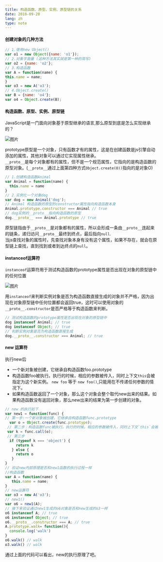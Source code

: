 ```yaml
---
title: 构造函数、原型、实例、原型链的关系
date: 2018-09-28
lang: zh
type: note
---
```

#### 创建对象的几种方法
```js
// 1.使用new Object()
var o1 = new Object({name: 'o1'});
// 2.对象字面量 (这种方法其实就是第一种的简写)
var o2 = {name: 'o2'};
// 3.构造函数
var A = function(name) {
this.name = name;
}
var o3 = new A('o3');
// 4.Object.create()
var B = {name: 'o4'};
var o4 = Object.create(B);
```

#### 构造函数、原型、实例、原型链

JavaScript是一门面向对象基于原型继承的语言,那么原型到底是怎么实现继承的？

![图片](https://static.ajiu9.cn/images/20240311231356CGtgQw.png)

prototype原型是一个对象，只有函数才有的属性，这是在创建函数是js引擎自动添加的属性，其他对象可以通过它实现属性继承。  
`__proto__`是每个对象都有的属性，但不是一个规范属性，它指向的是构造函数的原型对象。(`__proto__`通过上面第四种方式`Object.create(O))`指向的是对象O)  

```js
// 1.创建构造函数Animal
var Animal = function(name) {    
  this.name = name
}
// 2.实例化一个对象dog
var dog = new Animal('dog');
// Animal 构造函数的原型的constructor属性指向构造函数本身
Animal.prototype.constructor === Animal // true
// dog实例的__proto__指向构造函数的原型
dog.__proto__ === Animal.prototype // true
```

原型链指由于`__proto__`是对象都有的属性，所以会形成一条由`__proto__`连起来的链条，递归访问`__proto__`最终到终点，最后指向`null`.  
当js查找对象的属性时，先查找对象本身有没有这个属性，如果不存在，就会在原型链上查找，直到找到或者到达终点的`null`。

#### instanceof运算符

`instanceof`运算符用于测试构造函数的prototype属性是否出现在对象的原型链中的任何位置

![图片](https://static.ajiu9.cn/images/20240311231424c991rT.png)

用`instanceof`来判断实例对象是否为构造函数直接生成的对象并不严格，因为出现在对象原型链中任何位置都会返回true，这时可以使用对象的`__proto__.constructor`是否严格等于构造函数来判断。  

```js
// 测试构造函数的prototype属性是否出现在对象的原型链中
dog instanceof Animal; // true
dog instanceof Object; // true
// 判断实例对象是否为构造函数直接生成
dog.__proto__.constructor === Animal; // true
```

#### new 运算符

执行new后

- 一个新对象被创建，它继承自构造函数foo.prototype
- 构造函数foo被执行。执行的时候，相应的参数被传入，同时上下文`this`会被指定为这个新实例。 `new foo` 等于 `new foo()`,只能用在不传递任何参数的情况下。
- 如果构造函数返回了一个对象，那么这个对象会整个取代new出来的结果。如果构造函数没有返回对象，那么new出来的结果为第一步创建的对象。

```js
// new 的执行如下
var new1 = function(func) {    
// 第一步:一个新对象被创建，它继承自构造函数func.prototype  
  var o = Object.create(func.prototype);    
 // 第二步：构造函数func被执行。执行的时候，相应的参数被传入，同时上下文`this`会被指定为这个新实例。    
 var k = func.call(o);    
 // 第三步   
  if (typeof k === 'object') {
     return k
   } else {
     return o
   }
}
// 验证new内部原理是否和new1函数的执行过程一样
//构造函数
var A = function(name) {   
   this.name = name;
}
// new运算符
var o3 = new A('o3');
// new1()
var o6 = new1(A);
// 接下来验证通过new1生成的o6对象是否和new生成的o3一样
o6 instanceof A; // true
o6 instanceof Object; // true
o6.__proto__.constructor === A; // true
A.prototype.walk= function(){
  console.log('walk')
}
o6.walk() // walk
o3.walk() // walk
```

通过上面的代码可以看出，new的执行原理了吧。
